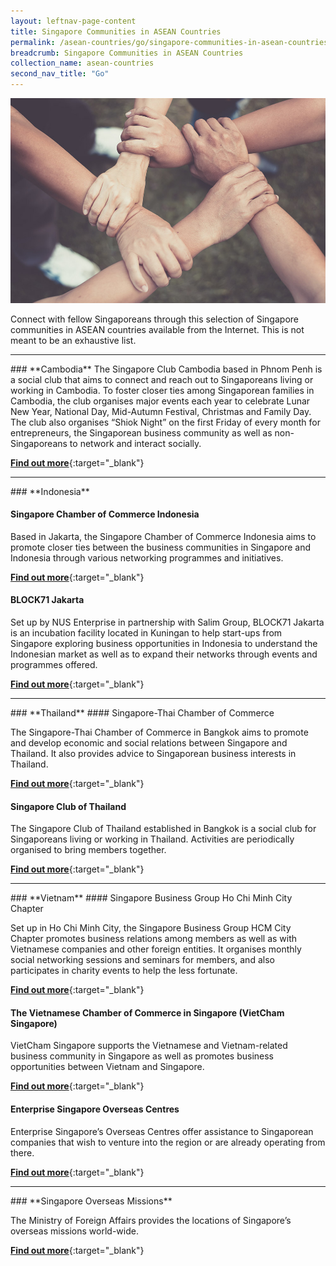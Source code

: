 ```yaml
---
layout: leftnav-page-content
title: Singapore Communities in ASEAN Countries
permalink: /asean-countries/go/singapore-communities-in-asean-countries/
breadcrumb: Singapore Communities in ASEAN Countries
collection_name: asean-countries
second_nav_title: "Go"
---
```


![banner-singapore-communities-in-asean-countries](\images\shared\sg-communities-new.jpg)

Connect with fellow Singaporeans through this selection of Singapore communities in ASEAN countries available from the Internet. This is not meant to be an exhaustive list.

<hr/>
### **Cambodia**
The Singapore Club Cambodia based in Phnom Penh is a social club that aims to connect and reach out to Singaporeans living or working in Cambodia. To foster closer ties among Singaporean families in Cambodia, the club organises major events each year to celebrate Lunar New Year, National Day, Mid-Autumn Festival, Christmas and Family Day. The club also organises “Shiok Night” on the first Friday of every month for entrepreneurs, the Singaporean business community as well as non-Singaporeans to network and interact socially.

[**Find out more**](http://www.singaporeclubcambodia.com/){:target="_blank"}

<hr/>
### **Indonesia**

#### Singapore Chamber of Commerce Indonesia

Based in Jakarta, the Singapore Chamber of Commerce Indonesia aims to promote closer ties between the business communities in Singapore and Indonesia through various networking programmes and initiatives.

[**Find out more**](http://singchamindonesia.com/){:target="_blank"}

#### BLOCK71 Jakarta
Set up by NUS Enterprise in partnership with Salim Group, BLOCK71 Jakarta is an incubation facility located in Kuningan to help start-ups from Singapore exploring business opportunities in Indonesia to understand the Indonesian market as well as to expand their networks through events and programmes offered.

[**Find out more**](http://jakarta.block71.co){:target="_blank"}

<hr/>
### **Thailand**
#### Singapore-Thai Chamber of Commerce

The Singapore-Thai Chamber of Commerce in Bangkok aims to promote and develop economic and social relations between Singapore and Thailand. It also provides advice to Singaporean business interests in Thailand.

[**Find out more**](http://www.singaporethaicc.or.th/){:target="_blank"}

#### Singapore Club of Thailand

The Singapore Club of Thailand established in Bangkok is a social club for Singaporeans living or working in Thailand. Activities are periodically organised to bring members together.

[**Find out more**](http://www.singaporeclubthailand.org/){:target="_blank"}

<hr/>
### **Vietnam**
#### Singapore Business Group Ho Chi Minh City Chapter

Set up in Ho Chi Minh City, the Singapore Business Group HCM City Chapter promotes business relations among members as well as with Vietnamese companies and other foreign entities. It organises monthly social networking sessions and seminars for members, and also participates in charity events to help the less fortunate.

[**Find out more**](http://www.sbghcm.org){:target="_blank"}

#### The Vietnamese Chamber of Commerce in Singapore (VietCham Singapore)

VietCham Singapore supports the Vietnamese and Vietnam-related business community in Singapore as well as promotes business opportunities between Vietnam and Singapore.

[**Find out more**](https://www.vietchamsg.org){:target="_blank"}

#### Enterprise Singapore Overseas Centres

Enterprise Singapore’s Overseas Centres offer assistance to Singaporean companies that wish to venture into the region or are already operating from there.

[**Find out more**](https://www.enterprisesg.gov.sg/contact/overseas-centres){:target="_blank"}

<hr/>
### **Singapore Overseas Missions**

The Ministry of Foreign Affairs provides the locations of Singapore’s overseas missions world-wide.

[**Find out more**](https://www.mfa.gov.sg/Overseas-Missions){:target="_blank"}
